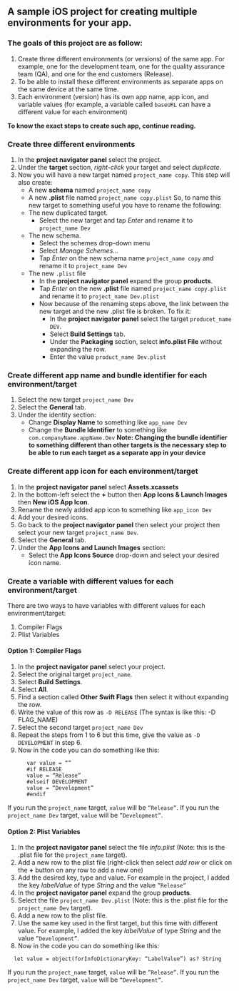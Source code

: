 ## A sample iOS project for creating multiple environments for your app.
### The goals of this project are as follow:
1. Create three different environments (or versions) of the same app. For example, one for the development team, one for the quality assurance team (QA), and one for the end customers (Release).
2. To be able to install these different environments as separate apps on the same device at the same time.
3. Each environment (version) has its own app name, app icon, and variable values (for example, a variable called `baseURL` can have a different value for each environment)

**To know the exact steps to create such app, continue reading.**

### Create three different environments
1. In the **project navigator panel** select the project.
2. Under the **target** section, *right-click* your target and select *duplicate*.
3. Now you will have a new target named `project_name copy`. This step will also create:
	* A new **schema** named `project_name copy`
	* A new **.plist** file named `project_name copy.plist`
So, to name this new target to something useful you have to rename the following:
	* The new duplicated target.
		- Select the new target and tap *Enter* and rename it to 		`project_name Dev`
	* The new schema.
		- Select the schemes drop-down menu
		- Select *Manage Schemes...*
		- Tap *Enter* on the new schema name `project_name copy` and 
		rename it to `project_name Dev`
	* The new `.plist` file
		- In the **project navigator panel** expand the group
		**products**.
		- Tap *Enter* on the new **.plist** file named 
		`project_name copy.plist` and rename it to
		`project_name Dev.plist`
		- Now because of the renaming steps above, the link between the 
		new target and the new .plist file is broken. To fix it:
			* In the **project navigator panel** select the target `producet_name DEV`.
			* Select **Build Settings** tab.
			* Under the **Packaging** section, select 
			**info.plist File** without expanding the row.
			* Enter the value `product_name Dev.plist`

### Create different app name and bundle identifier for each environment/target
1. Select the new target `project_name Dev`
2. Select the **General** tab.
3. Under the identity section:
	* Change **Display Name** to something like `app_name Dev`
	* Change the **Bundle Identifier** to something like `com.companyName.appName.Dev`
**Note: Changing the bundle identifier to something different than other targets is the necessary step to be able to run each target as a separate app in your device**

### Create different app icon for each environment/target
1. In the **project navigator panel** select **Assets.xcassets**
2. In the bottom-left select the **+** button then **App Icons & Launch Images** then **New iOS App Icon**.
3. Rename the newly added app icon to something like `app_icon Dev`
4. Add your desired icons.
5. Go back to the **project navigator panel** then select your project then select your new target `project_name Dev`.
6. Select the **General** tab.
7. Under the **App Icons and Launch Images** section:
	* Select the **App Icons Source** drop-down and select your desired icon name.

### Create a variable with different values for each environment/target
There are two ways to have variables with different values for each environment/target:
1. Compiler Flags
2. Plist Variables

#### Option 1: Compiler Flags
1. In the **project navigator panel** select your project.
2. Select the original target `project_name`.
3. Select **Build Settings**.
4. Select **All**.
5. Find a section called **Other Swift Flags** then select it without expanding the row.
6. Write the value of this row as `-D RELEASE` (The syntax is like this: -D FLAG_NAME)
7. Select the second target `project_name Dev`
8. Repeat the steps from 1 to 6 but this time, give the value as `-D DEVELOPMENT` in step 6.
9. Now in the code you can do something like this:
  ```
	    var value = “”
        #if RELEASE
        value = “Release”
        #elseif DEVELOPMENT
        value = “Development”
        #endif
  ```
  If you run the `project_name` target, `value` will be `”Release”`.
  If you run the `project_name Dev` target, `value` will be `”Development”`.

#### Option 2: Plist Variables 
1. In the **project navigator panel** select the file *info.plist* (Note: this is the .plist file for the `project_name` target).
2. Add a new row to the plist file (right-click then select *add row* or click on the **+** button on any row to add a new one)
3. Add the desired key, type and value. For example in the project, I added the key *labelValue* of type *String* and the value `”Release”`
4. In the **project navigator panel** expand the group **products**.
5. Select the file `project_name Dev.plist` (Note: this is the .plist file for the `project_name Dev` target).
6. Add a new row to the plist file.
7. Use the same key used in the first target, but this time with different value. For example, I added the key *labelValue* of type *String* and the value `”Development”`.
8. Now in the code you can do something like this:
  ```
	let value = object(forInfoDictionaryKey: “LabelValue”) as? String
  ```
  If you run the `project_name` target, `value` will be `”Release”`.
  If you run the `project_name Dev` target, `value` will be `”Development”`.
